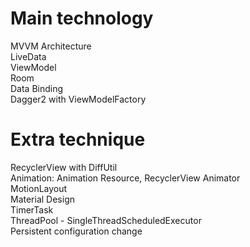 # Main technology  
MVVM Architecture  
LiveData  
ViewModel  
Room  
Data Binding  
Dagger2 with ViewModelFactory  

# Extra technique  
RecyclerView with DiffUtil  
Animation: Animation Resource, RecyclerView Animator  
MotionLayout  
Material Design  
TimerTask  
ThreadPool - SingleThreadScheduledExecutor  
Persistent configuration change  
